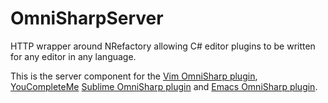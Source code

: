OmniSharpServer
===============

HTTP wrapper around NRefactory allowing C# editor plugins to be written for any editor in any language.


This is the server component for the [Vim OmniSharp plugin](https://github.com/nosami/OmniSharp), [YouCompleteMe](https://github.com/Valloric/YouCompleteMe) [Sublime OmniSharp plugin](https://github.com/PaulCampbell/OmniSharpSublimePlugin)
and [Emacs OmniSharp plugin](https://github.com/sp3ctum/omnisharp-emacs).
